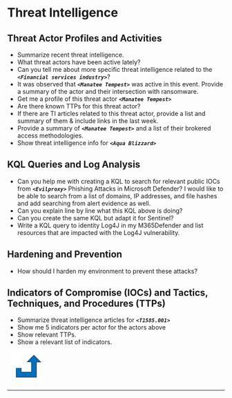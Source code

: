 # Threat Intelligence
<a name="Threat_Intelligence"></a>

## Threat Actor Profiles and Activities
- Summarize recent threat intelligence.
- What threat actors have been active lately?
- Can you tell me about more specific threat intelligence related to the **_`<Financial services industry>`_**?
- It was observed that **_`<Manatee Tempest>`_** was active in this event. Provide a summary of the actor and their intersection with ransomware.
- Get me a profile of this threat actor **_`<Manatee Tempest>`_**
- Are there known TTPs for this threat actor?
- If there are TI articles related to this threat actor, provide a list and summary of them & include links in the last week.
- Provide a summary of **_`<Manatee Tempest>`_** and a list of their brokered access methodologies.
- Show threat intelligence info for **_`<Aqua Blizzard>`_**

## KQL Queries and Log Analysis
- Can you help me with creating a KQL to search for relevant public IOCs from **_`<Evilproxy>`_** Phishing Attacks in Microsoft Defender? I would like to be able to search from a list of domains, IP addresses, and file hashes and add searching from alert evidence as well.
- Can you explain line by line what this KQL above is doing?
- Can you create the same KQL but adapt it for Sentinel?
- Write a KQL query to identity Log4J in my M365Defender and list resources that are impacted with the Log4J vulnerability.

## Hardening and Prevention
- How should I harden my environment to prevent these attacks?

## Indicators of Compromise (IOCs) and Tactics, Techniques, and Procedures (TTPs)
- Summarize threat intelligence articles for **_`<T1585.001>`_**
- Show me 5 indicators per actor for the actors above
- Show relevant TTPs.
- Show a relevant list of indicators.

&nbsp;
[![alt text](../../Images/backtotop.svg)](#threat-intelligence)

***